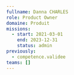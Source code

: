 ```yaml
---
fullname: Danna CHARLES
role: Product Owner
domaine: Produit
missions:
  - start: 2021-03-01
    end: 2023-12-31
    status: admin
previously:
  - competence.validee
teams: []
---
```

